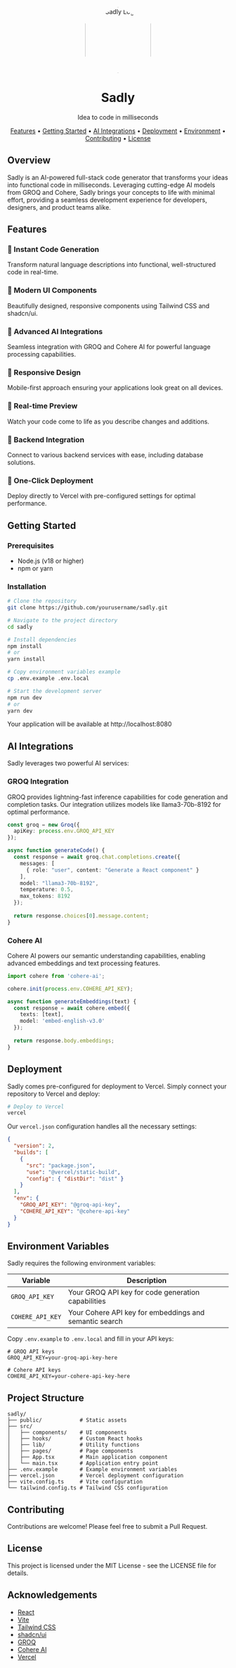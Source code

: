 
<p align="center">
  <img src="IMG_4079.png" alt="Sadly Logo" width="150" height="150" style="clip-path: polygon(50% 0%, 100% 25%, 100% 75%, 50% 100%, 0% 75%, 0% 25%);" />
</p>

<h1 align="center">Sadly</h1>
<p align="center">Idea to code in milliseconds</p>

<p align="center">
  <a href="#features">Features</a> •
  <a href="#getting-started">Getting Started</a> •
  <a href="#ai-integrations">AI Integrations</a> •
  <a href="#deployment">Deployment</a> •
  <a href="#environment-variables">Environment</a> •
  <a href="#contributing">Contributing</a> •
  <a href="#license">License</a>
</p>

## Overview

Sadly is an AI-powered full-stack code generator that transforms your ideas into functional code in milliseconds. Leveraging cutting-edge AI models from GROQ and Cohere, Sadly brings your concepts to life with minimal effort, providing a seamless development experience for developers, designers, and product teams alike.

## Features

### 🚀 Instant Code Generation
Transform natural language descriptions into functional, well-structured code in real-time.

### 🎨 Modern UI Components
Beautifully designed, responsive components using Tailwind CSS and shadcn/ui.

### 🧠 Advanced AI Integrations
Seamless integration with GROQ and Cohere AI for powerful language processing capabilities.

### 📱 Responsive Design
Mobile-first approach ensuring your applications look great on all devices.

### 🔄 Real-time Preview
Watch your code come to life as you describe changes and additions.

### 🔌 Backend Integration
Connect to various backend services with ease, including database solutions.

### 🚢 One-Click Deployment
Deploy directly to Vercel with pre-configured settings for optimal performance.

## Getting Started

### Prerequisites
- Node.js (v18 or higher)
- npm or yarn

### Installation

```bash
# Clone the repository
git clone https://github.com/yourusername/sadly.git

# Navigate to the project directory
cd sadly

# Install dependencies
npm install
# or
yarn install

# Copy environment variables example
cp .env.example .env.local

# Start the development server
npm run dev
# or
yarn dev
```

Your application will be available at http://localhost:8080

## AI Integrations

Sadly leverages two powerful AI services:

### GROQ Integration

GROQ provides lightning-fast inference capabilities for code generation and completion tasks. Our integration utilizes models like llama3-70b-8192 for optimal performance.

```typescript
const groq = new Groq({ 
  apiKey: process.env.GROQ_API_KEY 
});

async function generateCode() {
  const response = await groq.chat.completions.create({
    messages: [
      { role: "user", content: "Generate a React component" }
    ],
    model: "llama3-70b-8192",
    temperature: 0.5,
    max_tokens: 8192
  });
  
  return response.choices[0].message.content;
}
```

### Cohere AI

Cohere AI powers our semantic understanding capabilities, enabling advanced embeddings and text processing features.

```typescript
import cohere from 'cohere-ai';

cohere.init(process.env.COHERE_API_KEY);

async function generateEmbeddings(text) {
  const response = await cohere.embed({
    texts: [text],
    model: 'embed-english-v3.0'
  });
  
  return response.body.embeddings;
}
```

## Deployment

Sadly comes pre-configured for deployment to Vercel. Simply connect your repository to Vercel and deploy:

```bash
# Deploy to Vercel
vercel
```

Our `vercel.json` configuration handles all the necessary settings:

```json
{
  "version": 2,
  "builds": [
    {
      "src": "package.json",
      "use": "@vercel/static-build",
      "config": { "distDir": "dist" }
    }
  ],
  "env": {
    "GROQ_API_KEY": "@groq-api-key",
    "COHERE_API_KEY": "@cohere-api-key"
  }
}
```

## Environment Variables

Sadly requires the following environment variables:

| Variable | Description |
|----------|-------------|
| `GROQ_API_KEY` | Your GROQ API key for code generation capabilities |
| `COHERE_API_KEY` | Your Cohere API key for embeddings and semantic search |

Copy `.env.example` to `.env.local` and fill in your API keys:

```
# GROQ API keys
GROQ_API_KEY=your-groq-api-key-here

# Cohere API keys
COHERE_API_KEY=your-cohere-api-key-here
```

## Project Structure

```
sadly/
├── public/            # Static assets
├── src/
│   ├── components/    # UI components
│   ├── hooks/         # Custom React hooks
│   ├── lib/           # Utility functions
│   ├── pages/         # Page components
│   ├── App.tsx        # Main application component
│   └── main.tsx       # Application entry point
├── .env.example       # Example environment variables
├── vercel.json        # Vercel deployment configuration
├── vite.config.ts     # Vite configuration
└── tailwind.config.ts # Tailwind CSS configuration
```

## Contributing

Contributions are welcome! Please feel free to submit a Pull Request.

## License

This project is licensed under the MIT License - see the LICENSE file for details.

## Acknowledgements

- [React](https://reactjs.org/)
- [Vite](https://vitejs.dev/)
- [Tailwind CSS](https://tailwindcss.com/)
- [shadcn/ui](https://ui.shadcn.com/)
- [GROQ](https://groq.com/)
- [Cohere AI](https://cohere.ai/)
- [Vercel](https://vercel.com/)
